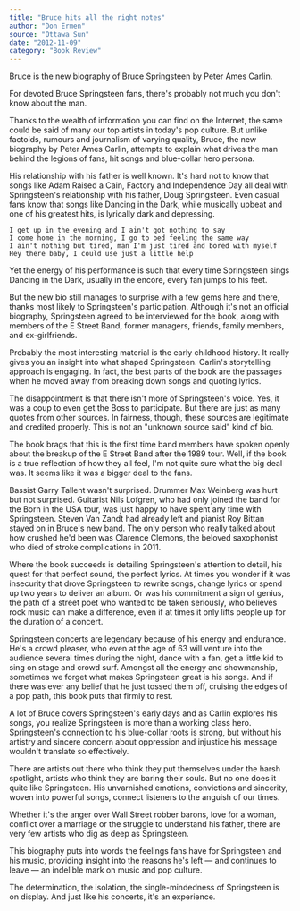 ```yaml
---
title: "Bruce hits all the right notes"
author: "Don Ermen"
source: "Ottawa Sun"
date: "2012-11-09"
category: "Book Review"
---
```


Bruce is the new biography of Bruce Springsteen by Peter Ames Carlin.

For devoted Bruce Springsteen fans, there's probably not much you don't know about the man.

Thanks to the wealth of information you can find on the Internet, the same could be said of many our top artists in today's pop culture. But unlike factoids, rumours and journalism of varying quality, Bruce, the new biography by Peter Ames Carlin, attempts to explain what drives the man behind the legions of fans, hit songs and blue-collar hero persona.

His relationship with his father is well known. It's hard not to know that songs like Adam Raised a Cain, Factory and Independence Day all deal with Springsteen's relationship with his father, Doug Springsteen. Even casual fans know that songs like Dancing in the Dark, while musically upbeat and one of his greatest hits, is lyrically dark and depressing.

```
I get up in the evening and I ain't got nothing to say
I come home in the morning, I go to bed feeling the same way
I ain't nothing but tired, man I'm just tired and bored with myself
Hey there baby, I could use just a little help
```

Yet the energy of his performance is such that every time Springsteen sings Dancing in the Dark, usually in the encore, every fan jumps to his feet.

But the new bio still manages to surprise with a few gems here and there, thanks most likely to Springsteen's participation. Although it's not an official biography, Springsteen agreed to be interviewed for the book, along with members of the E Street Band, former managers, friends, family members, and ex-girlfriends.

Probably the most interesting material is the early childhood history. It really gives you an insight into what shaped Springsteen. Carlin's storytelling approach is engaging. In fact, the best parts of the book are the passages when he moved away from breaking down songs and quoting lyrics.

The disappointment is that there isn't more of Springsteen's voice. Yes, it was a coup to even get the Boss to participate. But there are just as many quotes from other sources. In fairness, though, these sources are legitimate and credited properly. This is not an "unknown source said" kind of bio.

The book brags that this is the first time band members have spoken openly about the breakup of the E Street Band after the 1989 tour. Well, if the book is a true reflection of how they all feel, I'm not quite sure what the big deal was. It seems like it was a bigger deal to the fans.

Bassist Garry Tallent wasn't surprised. Drummer Max Weinberg was hurt but not surprised. Guitarist Nils Lofgren, who had only joined the band for the Born in the USA tour, was just happy to have spent any time with Springsteen. Steven Van Zandt had already left and pianist Roy Bittan stayed on in Bruce's new band. The only person who really talked about how crushed he'd been was Clarence Clemons, the beloved saxophonist who died of stroke complications in 2011.

Where the book succeeds is detailing Springsteen's attention to detail, his quest for that perfect sound, the perfect lyrics. At times you wonder if it was insecurity that drove Springsteen to rewrite songs, change lyrics or spend up two years to deliver an album. Or was his commitment a sign of genius, the path of a street poet who wanted to be taken seriously, who believes rock music can make a difference, even if at times it only lifts people up for the duration of a concert.

Springsteen concerts are legendary because of his energy and endurance. He's a crowd pleaser, who even at the age of 63 will venture into the audience several times during the night, dance with a fan, get a little kid to sing on stage and crowd surf. Amongst all the energy and showmanship, sometimes we forget what makes Springsteen great is his songs. And if there was ever any belief that he just tossed them off, cruising the edges of a pop path, this book puts that firmly to rest.

A lot of Bruce covers Springsteen's early days and as Carlin explores his songs, you realize Springsteen is more than a working class hero. Springsteen's connection to his blue-collar roots is strong, but without his artistry and sincere concern about oppression and injustice his message wouldn't translate so effectively.

There are artists out there who think they put themselves under the harsh spotlight, artists who think they are baring their souls. But no one does it quite like Springsteen. His unvarnished emotions, convictions and sincerity, woven into powerful songs, connect listeners to the anguish of our times.

Whether it's the anger over Wall Street robber barons, love for a woman, conflict over a marriage or the struggle to understand his father, there are very few artists who dig as deep as Springsteen.

This biography puts into words the feelings fans have for Springsteen and his music, providing insight into the reasons he's left — and continues to leave — an indelible mark on music and pop culture.

The determination, the isolation, the single-mindedness of Springsteen is on display. And just like his concerts, it's an experience.
